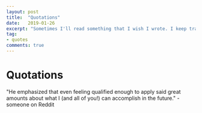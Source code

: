 ```yaml
---
layout: post
title:  "Quotations"
date:   2019-01-26
excerpt: "Sometimes I'll read something that I wish I wrote. I keep track of them here."
tag:
- quotes
comments: true
---
```


# Quotations 

"He emphasized that even feeling qualified enough to apply said great amounts about what I (and all of you!) can accomplish in the future." - someone on Reddit
